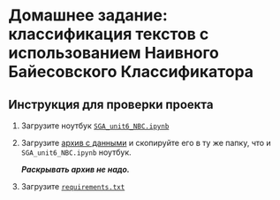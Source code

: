 # Домашнее задание: классификация текстов с использованием Наивного Байесовского Классификатора

## Инструкция для проверки проекта
1. Загрузите ноутбук [`SGA_unit6_NBC.ipynb`](SGA_unit6_NBC.ipynb)

2. Загрузите [архив с данными](https://drive.google.com/file/d/1noJP1Th4tRiLdwE2IbPKX7RNM6gmdqmn/view) и скопируйте его в ту же папку, что и `SGA_unit6_NBC.ipynb` ноутбук.

   ***Раскрывать архив не надо.***

3. Загрузите [`requirements.txt`](requirements.txt)
